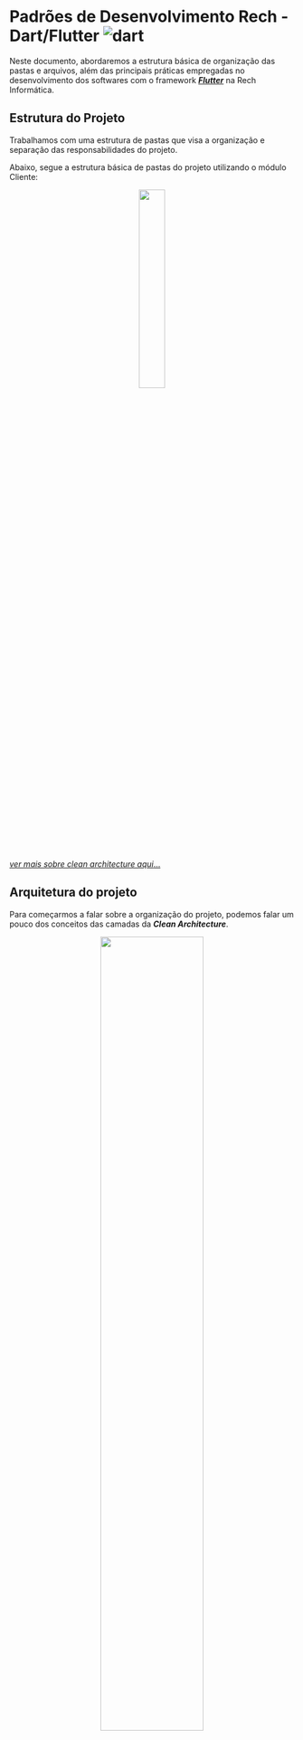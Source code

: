 # Padrões de Desenvolvimento Rech - Dart/Flutter ![dart](https://skills.thijs.gg/icons?i=dart&theme=light)

Neste documento, abordaremos a estrutura básica de organização das pastas e arquivos, além das principais práticas empregadas no desenvolvimento dos softwares com o framework <a href="https://flutter.dev/" > **_Flutter_**</a> na Rech Informática.

## Estrutura do Projeto

Trabalhamos com uma estrutura de pastas que visa a organização e separação das responsabilidades do projeto.

Abaixo, segue a estrutura básica de pastas do projeto utilizando o módulo Cliente:

<p align="center" border-radius="4px">
<img src="imagens\estrutura_projeto.png" width=30%">

<a href="https://medium.com/luizalabs/descomplicando-a-clean-architecture-cf4dfc4a1ac6" target="_blank">_ver mais sobre clean architecture aqui_...</a>

## Arquitetura do projeto

Para começarmos a falar sobre a organização do projeto, podemos falar um pouco dos conceitos das camadas da **_Clean Architecture_**.

<p align="center" border-radius="4px">
<img src="imagens\clean-architecture.png" width="60%">

Na estrutura dos nossos projetos dart/flutter, utilizamos as seguintes camadas/pastas:

- <a href="#domain">Domain</a>
- <a href="#application">Application</a>
- <a href="#infra">Infra</a>
- <a href="#injecao_dependencia">Injecao_Dependencia</a>

Com estas camadas, começamos a modelar a estrutura da nossa aplicação.

<div id="domain"></div>

## <image src="imagens/pasta.png" width="25"> Domain

O **domain** é onde ficam as entidades e as interfaces dos **_repositories_** de acesso aos dados da entidade.
Também no domain podemos ter uma pasta **_errors_**, onde criamos as **exceptions** padrões para a entidade.

Essa camada, se torna uma pasta em nosso projeto. Ela geralmente tem mais algumas pastas dentro dela. São elas:

- models
- repositories
- errors

#### <image src="imagens/pasta.png" width="20"> Models

Contém as classes que representam os modelos de dados das nossas entidades.

Exemplo:

<image src="imagens/arquivo.png" width="18"> Arquivo:

```
cliente.dart
```

<image src="imagens/arquivo.png" width="18"> Classe:

```
/// Classe que representa a entidade [Cliente]
class Cliente {
    int? idCliente;
    String? nome;

    const Cliente({
        this.idCliente,
        this.nome,
    });
}
```

##

#### <image src="imagens/pasta.png" width="20"> Repositories

Contém as interfaces(abstract class) que representam repositórios de acesso aos dados das entidades. Por exemplo:

<image src="imagens/arquivo.png" width="18"> Arquivo:

```
i_cliente_repository.dart
```

<image src="imagens/arquivo.png" width="18"> Classe:

```
abstract class IClienteRepository {
    Future<void> salvar(Cliente cliente);
    Future<Cliente> buscaPorId(int idCliente);
}
```

Esta classe deve ser uma classe abstrata(_abstract class_). Ela funcionará como uma interface de um repository de acesso aos dados da entidade.

##

#### <image src="imagens/pasta.png" width="20"> Errors

Contém as classes de exceptions relacionadas à entidade.

Exemplo:

Arquivo:

```
cliente_exceptions.dart
```

<image src="imagens/arquivo.png" width="18"> Classe:

```
class ClienteExceptions extends Exception {
    ClienteExceptions({String? message}) : super(this.message);
}
```

---

<div id="application"></div>

## <image src="imagens/pasta.png" width="25"> Application

O **application** é onde ficam os serviços que contém as regras de negócio da entidade.

Essa camada, se torna uma pasta em nosso projeto. Ela geralmente tem um arquivo e uma pasta dentro dela, são eles:

- cliente_facade.dart
- impl

A classe **_ClienteFacade_** deve ser uma classe abstrata(_abstract class_). Ela funcionará como uma interface de um serviço da entidade.

<image src="imagens/arquivo.png" width="18"> Arquivo:

```
cliente_facade.dart
```

<image src="imagens/arquivo.png" width="18"> Classe:

```
/// Interface de serviço da entidade [Cliente]
abstract class ClienteFacade {
    /// Método responsável por salvar os dados do cliente
    Future<void> salvar(Cliente cliente);
}
```

Dentro da pasta **_impl_** criamos a classe que implementa a classe abstrata **_ClienteFacade_**. O nome padrão para esta classe seria **_ClienteService_**.

<image src="imagens/arquivo.png" width="18"> Arquivo:

```
cliente_service.dart
```

<image src="imagens/arquivo.png" width="18"> Classe:

```
/// Classe concreta de serviço da entidade cliente
class ClienteService implements ClienteFacade {
    /// Abstração de repositório de acesso aos dados da entidade [cliente]
    final IClienteRepository clienteRepository;
    /// Construtor
    const ClienteService({required this.clienteRepository});

    /// Método responsável por salvar os dados do cliente
    @override
    Future<void> salvar(Cliente cliente) async {
        // Implementação de validações do cliente
        if(cliente.nome.isEmpty) {
            throw ClienteException('O nome do cliente não pode ser vazio.');
        }
        // Chamar o repository para salvamento dos dados do cliente
        await clienteRepository.salvar(cliente);
    }
}
```

---

<div id="infra"></div>

### <image src="imagens/pasta.png" width="25"> Infra

A infra é onde ficam os repositórios concretos de acesso aos dados da entidade e também os componentes que compõe as telas da aplicação(pages e widgets).

Essa camada, se torna uma pasta em nosso projeto. Ela geralmente tem duas pastas dentro dela, são elas:

- repositories
- ui

#### <image src="imagens/pasta.png" width="20"> Repositories

Contém as implementações concretas dos repositories que ficam lá no domain.

Criamos uma classe **_ClienteRepositorySqfLite_** que implementará a interface _`IClienteRepository`_ que está no <a href="#domain">**_domain_**.</a>

Exemplo:

<image src="imagens/arquivo.png" width="18"> Arquivo:

```
cliente_repository_sqflite.dart
```

<image src="imagens/arquivo.png" width="18"> Classe:

```
/// Repositório concreto de acesso aos dados da entidade [Cliente] no banco SqfLite
class ClienteRepositorySqfLite implements IClienteRepository {
    @override
    Future<void> salvar(Cliente cliente) {
        // Implementação da lógica de salvamento dos dados
    }

    @override
    Future<Cliente> buscaPorId(int idCliente) {
        // Implementação da lógica de busca do cliente
        // no banco SqfLite
    }
}
```

##

#### <image src="imagens/pasta.png" width="20"> Ui

Contém as classes relacionadas a interface gráfica da aplicação. Nesta pasta, ficarão nossas pages, widgets, gerenciadores de estado(providers), mixins e tudo mais que possa estar relacionado à _view_.

##

##### <image src="imagens/pasta.png" width="20"> Pages

Esta pasta conterá as nossas páginas do aplicativo relacionadas a entidade cliente.

Exemplo:

<image src="imagens/arquivo.png" width="18"> Arquivo:

```
cliente_form_page.dart
```

<image src="imagens/arquivo.png" width="18"> Classe:

A classe _ClienteFormPage_ representa a página que contém o formulário de cliente, porém a mesma não tem toda a lógica de montagem do formulário. Isso se dá, por que isolamos essa lógica para um outro widget(_ClienteFormWidget_) que será passado no body da ClienteFormPage.

```
/// Classe que representa a página de formulário de [Cliente]
class ClienteFormPage extends StatelessWidget {
  /// Objeto cliente que pode vir em escopo de alteração
  final Cliente? cliente;

  /// Construtor
  const ClienteFormPage({this.cliente, Key? key}) : super(key: key);

  @override
  Widget build(BuildContext context) {
    return Scaffold(
      appBar: AppBar(title: const Text('Formulário de cliente')),
      body: SingleChildScrollView(
        child: ClienteFormWidget(cliente: cliente)
      ),
    );
  }
}
```

##

##### <image src="imagens/pasta.png" width="20"> Widgets

Esta pasta contém componentes menores(widgets) que podem compor uma página(page).

Abaixo, temos o **_ClienteFormWidget_** que isola a parte de formulário de inseção/edição do cliente, tornando-o reutilizável caso seja necessário. Também, ajuda na organização da página em que é chamado.

<image src="imagens/arquivo.png" width="18"> Arquivo:

```
cliente_form_widget.dart
```

<image src="imagens/arquivo.png" width="18"> Classe:

```
// Classe que representa o formulário de [Cliente]
class ClienteFormWidget extends StatelessWidget {
    /// Objeto cliente que pode vir em escopo de alteração
  final Cliente cliente;

  const ClienteFormWidget({this.cliente, super.key});

  @override
  Widget build(BuildContext context) {
    return Form(
      child: Column(
        children: [
          TextFormField(
            decoration: const InputDecoration(
              label: Text('Nome'),
            ),
          ),
        ],
      ),
    );
  }
}
```

---

<div id="injecao_dependencia"></div>

### <image src="imagens/pasta.png" width="25"> Injecao_Dependencia

Esta pasta contém um arquivo que basicamente possui o registro das instâncias das classes(repositories, services e etc) serem contruídas no sistema de <a href="https://www.devmedia.com.br/padrao-de-injecao-de-dependencia/18506" target="_blank">**_injeção de dependências_**</a>.

Criamos um arquivo com o nome da entidade do módulo + \_binds.dart.

Exemplo:

```
cliente_binds.dart
```

Este arquivo deve ser importado no arquivo principal do registro de instâncias no sistema de injeção de dependências(**_main_module.dart_**).

Este módulo é muito importante, pois ele gerencia as instâncias concretas das classes(respositories, services e etc) que teremos acesso em todo o sistema, nos ajudando a não ter um alto acomplamento entre as classes, visto que sempre injetamos como dependência de uma classe uma interface.

Exemplo:

```
class ClienteService implements ClienteFacade {
  /// Injetando uma interface na classe [ClienteService]
  /// Quando essa classe for instanciada no sistema de injeção de dependências,
  ///
  final IClienteRepository clienteRepository;

  const ClienteService({
    required this.clienteRepository,
  });
}
```

---

##

## Nomenclaturas e padrões de escrita de código

Temos alguns padrões de nomenclaturas de classes, métodos, variáveis e etc. Seguir esses padrões facilita o trabalho em equipe, uma vez que o time conhece e aplica esses padrões.
Os padrões ajudam a organizar o código, deixando-o **_limpo_** e de fácil leitura para todos.

### Nomes de classes

Temos algumas variações de classes no sistema.

- entidades(_models_)
- interfaces de services de entidades(_facades_)
- classes de implementação de services de entidades(_services_)
- interfaces de repositories de acesso aos dados da entidade
- classes de implementação de repositórios de acesso aos dados da entidade

#### Nomes de entidades

Geralmente nomeamos as classes que representam as entidades com o nome da tabela no banco de dados.
No caso da tabela **Cliente**, o nome da nossa classe de modelo seria **Cliente**.
Criamos um arquivo `cliente.dart` na pasta _src/cliente/domain/models_.

```
cliente.dart
```

Seguindo a criação da classe, criamos a classe da seguinte maneira:

```
class Cliente {
  final int idCliente;
  final String nome;

  const Cliente({
    required this.idCliente,
    required this.nome,
  });
}
```

Por termos algumas abstrações no nosso projeto, as vezes o modelo de criação da classe da entidade pode variar. Sempre é possível se basear por outras entidades já criadas.

##

#### Interfaces

##

##### Interface de Repositories

Para as interfaces de classes de repositories, utilizamos no nome o prefixo "i". Utilizamos esse padrão para que fique fácil o entendimento de que se trata de uma interface de um repository.
Para criação do arquivo de interface de repositório para a entidade cliente, utilizaremos o seguinte padrão:

```
i_cliente_repository.dart
```

O arquivo de interface de repository será criado em `src/cliente/domain/repositories/i_cliente_repository.dart`

Seguindo a criação da classe, por ser uma interface, criamos a classe da seguinte maneira:

```
abstract class IClienteRepository {
  Future<void> salvar(Cliente cliente);
}
```

Esta classe conterá apenas as assinaturas dos métodos que deverão ser implementados pelas classes que implementarem esta interface.

##

##### Interface de Services

Para as interfaces de classes de services, utilizamos no nome _**"facade"**_. Utilizamos esse padrão para que fique fácil o entendimento de que se trata de uma interface de uma classe de serviço.
Para criação do arquivo de interface de service para a entidade cliente, utilizaremos o seguinte padrão:

```
cliente_facade.dart
```

O arquivo de interface de repository será criado em `src/cliente/application/cliente_facade.dart`

Seguindo a criação da classe, por ser uma interface, criamos a classe da seguinte maneira:

```
abstract class ClienteFacade {
  Future<void> salvar(Cliente cliente);
}
```

---

##

### Implementações de interfaces de _Repositories_ e _Facades_

##

#### Implementação de **_Facades_**

Precisamos criar uma nova classe com o nome da entidade + "Service" na pasta `src/cliente/persistence/impl/cliente_service.dart` e usar o _implements_ para o _Facade_ que queremos implementar.

Exemplo:

<image src="imagens/arquivo.png" width="18"> Arquivo:

```
cliente_service.dart
```

<image src="imagens/arquivo.png" width="18"> Classe:

```
class ClienteService implements ClienteFacade {
  @override
  Future<void> salvar(Cliente cliente) {
    /// Regras de negócio de salvamento do cliente...
    /// Chamada do repository que fará a persistência dos dados...
  }
}
```

Será necessário fazer o **_@override_** dos métodos contidos na interface _facade_.

#### Implementação de **_Repositories_**

Precisamos criar uma nova classe com o nome da entidade + "Repository" + "Nome do plugin/fonte de dados" e usar o implements para o IClienteRepository que queremos implementar.

Exemplo:

<image src="imagens/arquivo.png" width="18"> Arquivo:

```
cliente_repository_sqflite.dart
```

<image src="imagens/arquivo.png" width="18"> Classe:

```
class ClienteRepositorySqfLite implements IClienteRepository {
    @override
    Future<void> salvar(Cliente cliente) {
      /// Conexão com banco de dados do SqfLite
      /// Execução da persistência dos dados no banco de dados
    }
}
```

---
